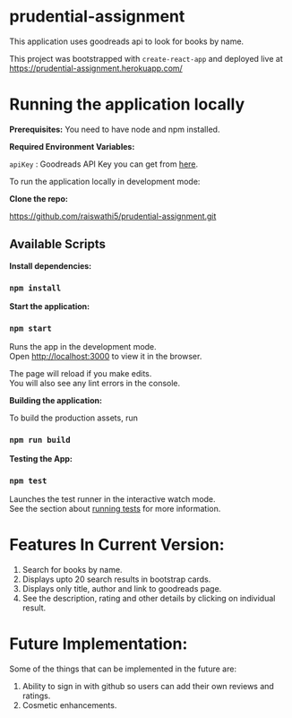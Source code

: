# prudential-assignment

This application uses goodreads api to look for books by name.

This project was bootstrapped with `create-react-app` and deployed live at https://prudential-assignment.herokuapp.com/

# Running the application locally

**Prerequisites:** You need to have node and npm installed.

**Required Environment Variables:**

`apiKey` : Goodreads API Key you can get from [here](https://www.goodreads.com/api/keys).

To run the application locally in development mode:

**Clone the repo:**

https://github.com/raiswathi5/prudential-assignment.git

## Available Scripts

**Install dependencies:**

### `npm install`

**Start the application:**

### `npm start`

Runs the app in the development mode.<br>
Open [http://localhost:3000](http://localhost:3000) to view it in the browser.

The page will reload if you make edits.<br>
You will also see any lint errors in the console.

**Building the application:**

To build the production assets, run

### `npm run build`

**Testing the App:**

### `npm test`

Launches the test runner in the interactive watch mode.<br>
See the section about [running tests](https://facebook.github.io/create-react-app/docs/running-tests) for more information.

# Features In Current Version:

1. Search for books by name.
2. Displays upto 20 search results in bootstrap cards.
3. Displays only title, author and link to goodreads page.
4. See the description, rating and other details by clicking on individual result.

# Future Implementation:

Some of the things that can be implemented in the future are:
1. Ability to sign in with github so users can add their own reviews and ratings.
2. Cosmetic enhancements.
